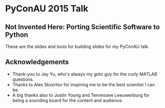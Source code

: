 # PyConAU 2015 Talk

## Not Invented Here: Porting Scientific Software to Python

These are the slides and tools for building slides for my PyConAU talk.

## Acknowledgements

- Thank-you to Jay Yu, who's always my goto guy for the curly MATLAB questions. 
- Thanks to Alex Skvortov for inspiring me to be the best scientist I can be. 
- A big thanks also to Justin Young and Tennessee Leeuwenburg for being a sounding board for the content and audience.
